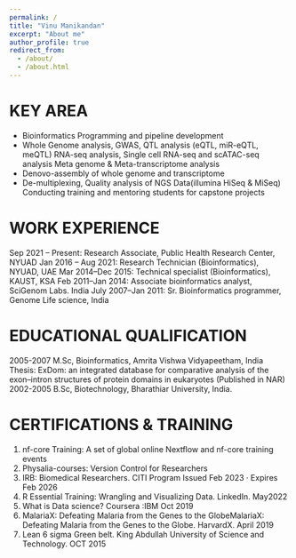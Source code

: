 ```yaml
---
permalink: /
title: "Vinu Manikandan"
excerpt: "About me"
author_profile: true
redirect_from: 
  - /about/
  - /about.html
---
```


KEY AREA
==========
* Bioinformatics Programming and pipeline development
* Whole Genome analysis, GWAS, QTL analysis (eQTL, miR-eQTL, meQTL) RNA-seq analysis, Single cell RNA-seq and scATAC-seq analysis Meta genome & Meta-transcriptome analysis
* Denovo-assembly of whole genome and transcriptome
* De-multiplexing, Quality analysis of NGS Data(illumina HiSeq & MiSeq) Conducting training and mentoring students for capstone projects

WORK EXPERIENCE
===================
Sep 2021 – Present: Research Associate, Public Health Research Center, NYUAD Jan 2016 – Aug 2021: Research Technician (Bioinformatics), NYUAD, UAE
Mar 2014–Dec 2015: Technical specialist (Bioinformatics), KAUST, KSA
Feb 2011–Jan 2014: Associate bioinformatics analyst, SciGenom Labs. India July 2007–Jan 2011: Sr. Bioinformatics programmer, Genome Life science, India

EDUCATIONAL QUALIFICATION
=============================
2005-2007 M.Sc, Bioinformatics, Amrita Vishwa Vidyapeetham, India Thesis: ExDom: an integrated database for comparative analysis of the exon–intron structures of protein domains in eukaryotes (Published in NAR)
2002-2005 B.Sc, Biotechnology, Bharathiar University, India.


CERTIFICATIONS & TRAINING
===========================
1. nf-core Training: A set of global online Nextflow and nf-core training events
2. Physalia-courses: Version Control for Researchers
3. IRB: Biomedical Researchers. CITI Program Issued Feb 2023 · Expires Feb 2026
4. R Essential Training: Wrangling and Visualizing Data. LinkedIn. May2022
5. What is Data science? Coursera :IBM Oct 2019
6. MalariaX: Defeating Malaria from the Genes to the GlobeMalariaX: Defeating Malaria from
the Genes to the Globe. HarvardX. April 2019
7. Lean 6 sigma Green belt. King Abdullah University of Science and Technology. OCT 2015
